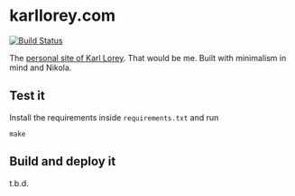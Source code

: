 # karllorey.com

[![Build Status](https://travis-ci.org/lorey/karllorey.com.svg?branch=master)](https://travis-ci.org/lorey/karllorey.com)

The [personal site of Karl Lorey](https://karllorey.com). That would be me.
Built with minimalism in mind and Nikola.

## Test it
Install the requirements inside `requirements.txt` and run

```
make
```

## Build and deploy it
t.b.d.
